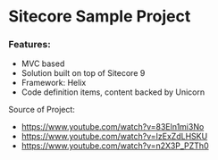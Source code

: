 # Sitecore Sample Project

### Features:
- MVC based 
- Solution built on top of Sitecore 9 
- Framework: Helix 
- Code definition items, content backed by Unicorn 

Source of Project:
- https://www.youtube.com/watch?v=83Eln1mi3No
- https://www.youtube.com/watch?v=IzExZdLHSKU
- https://www.youtube.com/watch?v=n2X3P_PZTh0


